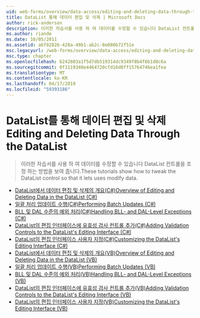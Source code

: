 ```yaml
---
uid: web-forms/overview/data-access/editing-and-deleting-data-through-the-datalist/index
title: DataList 통해 데이터 편집 및 삭제 | Microsoft Docs
author: rick-anderson
description: 이러한 자습서를 사용 하 여 데이터를 수정할 수 있습니다 DataList 컨트롤을 조정 하는 방법을 보여 줍니다.
ms.author: riande
ms.date: 10/05/2011
ms.assetid: a6f02826-428a-49b1-ab2c-8e080b72f51e
msc.legacyurl: /web-forms/overview/data-access/editing-and-deleting-data-through-the-datalist
msc.type: chapter
ms.openlocfilehash: b242803a1f5d7db519314dc9349f8b4f6b1d0c6a
ms.sourcegitcommit: 0f1119340e4464720cfd16d0ff15764746ea1fea
ms.translationtype: MT
ms.contentlocale: ko-KR
ms.lasthandoff: 04/17/2019
ms.locfileid: "59393186"
---
```

# <a name="editing-and-deleting-data-through-the-datalist"></a><span data-ttu-id="06220-103">DataList를 통해 데이터 편집 및 삭제</span><span class="sxs-lookup"><span data-stu-id="06220-103">Editing and Deleting Data Through the DataList</span></span>

> <span data-ttu-id="06220-104">이러한 자습서를 사용 하 여 데이터를 수정할 수 있습니다 DataList 컨트롤을 조정 하는 방법을 보여 줍니다.</span><span class="sxs-lookup"><span data-stu-id="06220-104">These tutorials show how to tweak the DataList control so that it lets uses modify data.</span></span>


- [<span data-ttu-id="06220-105">DataList에서 데이터 편집 및 삭제의 개요(C#)</span><span class="sxs-lookup"><span data-stu-id="06220-105">Overview of Editing and Deleting Data in the DataList (C#)</span></span>](an-overview-of-editing-and-deleting-data-in-the-datalist-cs.md)
- [<span data-ttu-id="06220-106">일괄 처리 업데이트 수행(C#)</span><span class="sxs-lookup"><span data-stu-id="06220-106">Performing Batch Updates (C#)</span></span>](performing-batch-updates-cs.md)
- [<span data-ttu-id="06220-107">BLL 및 DAL 수준의 예외 처리(C#)</span><span class="sxs-lookup"><span data-stu-id="06220-107">Handling BLL- and DAL-Level Exceptions (C#)</span></span>](handling-bll-and-dal-level-exceptions-cs.md)
- [<span data-ttu-id="06220-108">DataList의 편집 인터페이스에 유효성 검사 컨트롤 추가(C#)</span><span class="sxs-lookup"><span data-stu-id="06220-108">Adding Validation Controls to the DataList's Editing Interface (C#)</span></span>](adding-validation-controls-to-the-datalist-s-editing-interface-cs.md)
- [<span data-ttu-id="06220-109">DataList의 편집 인터페이스 사용자 지정(C#)</span><span class="sxs-lookup"><span data-stu-id="06220-109">Customizing the DataList's Editing Interface (C#)</span></span>](customizing-the-datalist-s-editing-interface-cs.md)
- [<span data-ttu-id="06220-110">DataList에서 데이터 편집 및 삭제의 개요(VB)</span><span class="sxs-lookup"><span data-stu-id="06220-110">Overview of Editing and Deleting Data in the DataList (VB)</span></span>](an-overview-of-editing-and-deleting-data-in-the-datalist-vb.md)
- [<span data-ttu-id="06220-111">일괄 처리 업데이트 수행(VB)</span><span class="sxs-lookup"><span data-stu-id="06220-111">Performing Batch Updates (VB)</span></span>](performing-batch-updates-vb.md)
- [<span data-ttu-id="06220-112">BLL 및 DAL 수준의 예외 처리(VB)</span><span class="sxs-lookup"><span data-stu-id="06220-112">Handling BLL- and DAL-Level Exceptions (VB)</span></span>](handling-bll-and-dal-level-exceptions-vb.md)
- [<span data-ttu-id="06220-113">DataList의 편집 인터페이스에 유효성 검사 컨트롤 추가(VB)</span><span class="sxs-lookup"><span data-stu-id="06220-113">Adding Validation Controls to the DataList's Editing Interface (VB)</span></span>](adding-validation-controls-to-the-datalist-s-editing-interface-vb.md)
- [<span data-ttu-id="06220-114">DataList의 편집 인터페이스 사용자 지정(VB)</span><span class="sxs-lookup"><span data-stu-id="06220-114">Customizing the DataList's Editing Interface (VB)</span></span>](customizing-the-datalist-s-editing-interface-vb.md)
